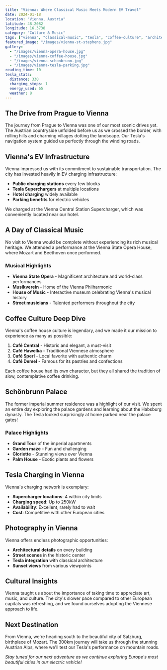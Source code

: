 ```yaml
---
title: "Vienna: Where Classical Music Meets Modern EV Travel"
date: 2024-01-18
location: "Vienna, Austria"
latitude: 48.2082
longitude: 16.3738
category: "Culture & Music"
tags: ["vienna", "classical-music", "tesla", "coffee-culture", "architecture"]
featured_image: "/images/vienna-st-stephens.jpg"
gallery:
  - "/images/vienna-opera-house.jpg"
  - "/images/vienna-coffee-house.jpg"
  - "/images/vienna-schonbrunn.jpg"
  - "/images/vienna-tesla-parking.jpg"
reading_time: 10
tesla_stats:
  distance: 330
  charging_stops: 1
  energy_used: 65
  weather: 8
---
```


## The Drive from Prague to Vienna

The journey from Prague to Vienna was one of our most scenic drives yet. The Austrian countryside unfolded before us as we crossed the border, with rolling hills and charming villages dotting the landscape. Our Tesla's navigation system guided us perfectly through the winding roads.

## Vienna's EV Infrastructure

Vienna impressed us with its commitment to sustainable transportation. The city has invested heavily in EV charging infrastructure:

- **Public charging stations** every few blocks
- **Tesla Superchargers** at multiple locations
- **Hotel charging** widely available
- **Parking benefits** for electric vehicles

We charged at the Vienna Central Station Supercharger, which was conveniently located near our hotel.

## A Day of Classical Music

No visit to Vienna would be complete without experiencing its rich musical heritage. We attended a performance at the Vienna State Opera House, where Mozart and Beethoven once performed.

### Musical Highlights
- **Vienna State Opera** - Magnificent architecture and world-class performances
- **Musikverein** - Home of the Vienna Philharmonic
- **House of Music** - Interactive museum celebrating Vienna's musical history
- **Street musicians** - Talented performers throughout the city

## Coffee Culture Deep Dive

Vienna's coffee house culture is legendary, and we made it our mission to experience as many as possible:

1. **Café Central** - Historic and elegant, a must-visit
2. **Café Hawelka** - Traditional Viennese atmosphere
3. **Café Sperl** - Local favorite with authentic charm
4. **Café Demel** - Famous for its pastries and confections

Each coffee house had its own character, but they all shared the tradition of slow, contemplative coffee drinking.

## Schönbrunn Palace

The former imperial summer residence was a highlight of our visit. We spent an entire day exploring the palace gardens and learning about the Habsburg dynasty. The Tesla looked surprisingly at home parked near the palace gates!

### Palace Highlights
- **Grand Tour** of the imperial apartments
- **Garden maze** - Fun and challenging
- **Gloriette** - Stunning views over Vienna
- **Palm House** - Exotic plants and flowers

## Tesla Charging in Vienna

Vienna's charging network is exemplary:

- **Supercharger locations**: 4 within city limits
- **Charging speed**: Up to 250kW
- **Availability**: Excellent, rarely had to wait
- **Cost**: Competitive with other European cities

## Photography in Vienna

Vienna offers endless photographic opportunities:

- **Architectural details** on every building
- **Street scenes** in the historic center
- **Tesla integration** with classical architecture
- **Sunset views** from various viewpoints

## Cultural Insights

Vienna taught us about the importance of taking time to appreciate art, music, and culture. The city's slower pace compared to other European capitals was refreshing, and we found ourselves adopting the Viennese approach to life.

## Next Destination

From Vienna, we're heading south to the beautiful city of Salzburg, birthplace of Mozart. The 300km journey will take us through the stunning Austrian Alps, where we'll test our Tesla's performance on mountain roads.

*Stay tuned for our next adventure as we continue exploring Europe's most beautiful cities in our electric vehicle!*
